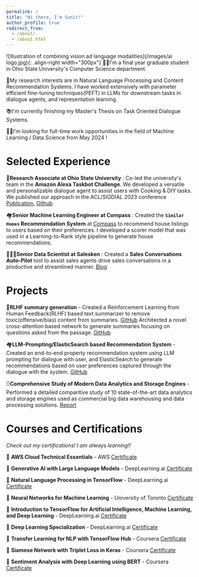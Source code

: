 ```yaml
---
permalink: /
title: "Hi there, I'm Sunit!"
author_profile: true
redirect_from: 
  - /about/
  - /about.html
---
```



![Illustration of combining vision ad language modalities](/images/ai logo.jpg){: .align-right width="300px"}
👨‍💻I'm a final year graduate student in Ohio State University's Computer Science department.

🔬My research interests are in Natural Language Processing and Content Recommendation Systems. I have worked extensively with parameter efficient fine-tuning techniques(PEFT) in LLMs for downstream tasks in dialogue agents, and representation learning.

📚I'm currently finishing my Master's Thesis on Task Oriented Dialogue Systems.

👨‍💼I'm looking for full-time work opportunities in the field of Machine Learning / Data Science from May 2024 !

# Selected Experience
🤖**Research Associate at Ohio State University** : Co-led the university's team in the **Amazon Alexa Taskbot Challenge**. We developed a versatile and personalizable dialogue agent to assist users with Cooking & DIY tasks. We published our approach in the ACL/SIGDIAL 2023 conference [Publication](https://aclanthology.org/2023.sigdial-1.19/), [Github](https://github.com/iwinterknight/TacoBot)

🏘️**Senior Machine Learning Engineer at Compass** : Created the **`Similar Homes` Recommendation System** at [Compass](https://www.compass.com/for-rent/manhattan-ny/) to recommend house listings to users based on their preferences. I developed a scorer model that was used in a Learning-to-Rank style pipeline to generate house recommendations.

🧑🏻‍💼**Senior Data Scientist at Salesken** : Created a **Sales Conversations Auto-Pilot** tool to assist sales agents drive sales conversations in a productive and streamlined manner. [Blog](https://www.salesken.ai/blog/signal-conversation-tracking)

# Projects
🤖**RLHF summary generation** - Created a Reinforcement Learning from Human Feedback(RLHF) based text summarizer to remove toxic(offensive/bias) content from summaries. [GitHub](https://github.com/iwinterknight/RLHF-Summary-Detoxifier)
Architected a novel cross-attention based network to generate summaries focusing on questions asked from the passage. [GitHub](https://github.com/iwinterknight/LLMs_Cross_Task_Colab)

🏘️**LLM-Prompting/ElasticSearch based Recommendation System** - Created an end-to-end property recommendation system using LLM prompting for dialogue with user, and ElasticSearch to generate recommendations based on user preferences captured through the dialogue with the system. [GitHub](https://github.com/iwinterknight/Property-Recommendation-System)

🗄️**Comprehensive Study of Modern Data Analytics and Storage Engines** - Performed a detailed comparitive study of 10 state-of-the-art data analytics and storage engines used as commercial big data warehousing and data processing solutions. [Report](/files/DatabaseSystems.pdf)

# Courses and Certifications
_Check out my certifications! I am always learning!!_

📖 **AWS Cloud Technical Essentials** - AWS [Certificate](https://coursera.org/share/5fca237b7c7400c97aad8745162c9c29)

📖 **Generative AI with Large Language Models** - DeepLearning.ai [Certificate](https://coursera.org/share/1c02e8019b8de5d2a2c8cb87f020e5ee)

📖 **Natural Language Processing in TensorFlow** - DeepLearning.ai [Certificate](https://coursera.org/share/0985c7ae4be0fc269d5a2a7a7a0b22cc)

📖 **Neural Networks for Machine Learning** - University of Toronto [Certificate](https://coursera.org/share/438901408a9758270193887019f8e0ff)

📖 **Introduction to TensorFlow for Artificial Intelligence, Machine Learning, and Deep Learning** - DeepLearning.ai [Certificate](https://coursera.org/share/be377a5548b24daadbba4989e5cc17b9)

📖 **Deep Learning Specialization** - DeepLearning.ai [Certificate](https://coursera.org/share/9198bf9e5641668612752b5cd17be8a2)

📖 **Transfer Learning for NLP with TensorFlow Hub** - Coursera [Certificate](https://coursera.org/share/2a7e3b0a7050eafabd4c3879c0a0922f)

📖 **Siamese Network with Triplet Loss in Keras** - Coursera [Certificate](https://coursera.org/share/38224bbea614c33a57f26dcfc14fb680)

📖 **Sentiment Analysis with Deep Learning using BERT** - Coursera [Certificate](https://coursera.org/share/942e8318b8e6b0374f96a93bf7bcb183)



